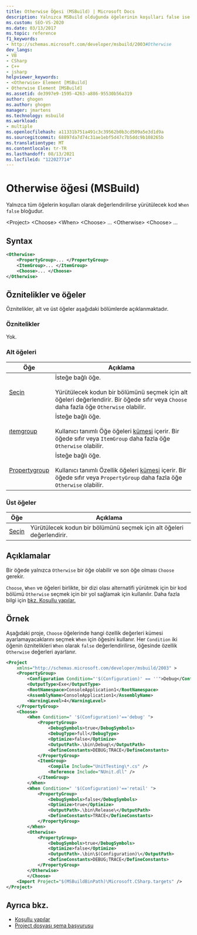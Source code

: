 ```yaml
---
title: Otherwise Öğesi (MSBuild) | Microsoft Docs
description: Yalnızca MSBuild olduğunda öğelerinin koşulları false ise yürütülecek kod bloğu belirtmek için Otherwise öğesini nasıl kullandığını öğrenin.
ms.custom: SEO-VS-2020
ms.date: 03/13/2017
ms.topic: reference
f1_keywords:
- http://schemas.microsoft.com/developer/msbuild/2003#Otherwise
dev_langs:
- VB
- CSharp
- C++
- jsharp
helpviewer_keywords:
- <Otherwise> Element [MSBuild]
- Otherwise Element [MSBuild]
ms.assetid: de3997e9-1595-4263-a886-95530b56a319
author: ghogen
ms.author: ghogen
manager: jmartens
ms.technology: msbuild
ms.workload:
- multiple
ms.openlocfilehash: a11331b751a491c3c39562b0b3cd509a5e3d1d9a
ms.sourcegitcommit: 68897da7d74c31ae1ebf5d47c7b5ddc9b108265b
ms.translationtype: MT
ms.contentlocale: tr-TR
ms.lasthandoff: 08/13/2021
ms.locfileid: "122027714"
---
```

# <a name="otherwise-element-msbuild"></a>Otherwise öğesi (MSBuild)

Yalnızca tüm öğelerin koşulları olarak değerlendirilirse yürütülecek kod `When` `false` bloğudur.

 \<Project> \<Choose>
 \<When>
 \<Choose>
... \<Otherwise>
 \<Choose>
...

## <a name="syntax"></a>Syntax

```xml
<Otherwise>
    <PropertyGroup>... </PropertyGroup>
    <ItemGroup>... </ItemGroup>
    <Choose>... </Choose>
</Otherwise>
```

## <a name="attributes-and-elements"></a>Öznitelikler ve öğeler

 Öznitelikler, alt ve üst öğeler aşağıdaki bölümlerde açıklanmaktadır.

### <a name="attributes"></a>Öznitelikler

 Yok.

### <a name="child-elements"></a>Alt öğeleri

|Öğe|Açıklama|
|-------------|-----------------|
|[Seçin](../msbuild/choose-element-msbuild.md)|İsteğe bağlı öğe.<br /><br /> Yürütülecek kodun bir bölümünü seçmek için alt öğeleri değerlendirir. Bir öğede sıfır veya `Choose` daha fazla öğe `Otherwise` olabilir.|
|[ıtemgroup](../msbuild/itemgroup-element-msbuild.md)|İsteğe bağlı öğe.<br /><br /> Kullanıcı tanımlı Öğe öğeleri [kümesi](../msbuild/item-element-msbuild.md) içerir. Bir öğede sıfır veya `ItemGroup` daha fazla öğe `Otherwise` olabilir.|
|[Propertygroup](../msbuild/propertygroup-element-msbuild.md)|İsteğe bağlı öğe.<br /><br /> Kullanıcı tanımlı Özellik öğeleri [kümesi](../msbuild/property-element-msbuild.md) içerir. Bir öğede sıfır veya `PropertyGroup` daha fazla öğe `Otherwise` olabilir.|

### <a name="parent-elements"></a>Üst öğeler

|Öğe|Açıklama|
|-------------|-----------------|
|[Seçin](../msbuild/choose-element-msbuild.md)|Yürütülecek kodun bir bölümünü seçmek için alt öğeleri değerlendirir.|

## <a name="remarks"></a>Açıklamalar

 Bir öğede yalnızca `Otherwise` bir öğe olabilir ve son öğe olması `Choose` gerekir.

 `Choose`, `When` ve öğeleri birlikte, bir dizi olası alternatifi yürütmek için bir kod bölümü `Otherwise` seçmek için bir yol sağlamak için kullanılır. Daha fazla bilgi için [bkz. Koşullu yapılar.](../msbuild/msbuild-conditional-constructs.md)

## <a name="example"></a>Örnek

 Aşağıdaki proje, `Choose` öğelerinde hangi özellik değerleri kümesi ayarlamayacaklarını seçmek `When` için öğesini kullanır. Her `Condition` iki öğenin öznitelikleri `When` olarak `false` değerlendirilirse, öğesinde özellik `Otherwise` değerleri ayarlanır.

```xml
<Project
    xmlns="http://schemas.microsoft.com/developer/msbuild/2003" >
    <PropertyGroup>
        <Configuration Condition="'$(Configuration)' == ''">Debug</Configuration>
        <OutputType>Exe</OutputType>
        <RootNamespace>ConsoleApplication1</RootNamespace>
        <AssemblyName>ConsoleApplication1</AssemblyName>
        <WarningLevel>4</WarningLevel>
    </PropertyGroup>
    <Choose>
        <When Condition=" '$(Configuration)'=='debug' ">
            <PropertyGroup>
                <DebugSymbols>true</DebugSymbols>
                <DebugType>full</DebugType>
                <Optimize>false</Optimize>
                <OutputPath>.\bin\Debug\</OutputPath>
                <DefineConstants>DEBUG;TRACE</DefineConstants>
            </PropertyGroup>
            <ItemGroup>
                <Compile Include="UnitTesting\*.cs" />
                <Reference Include="NUnit.dll" />
            </ItemGroup>
        </When>
        <When Condition=" '$(Configuration)'=='retail' ">
            <PropertyGroup>
                <DebugSymbols>false</DebugSymbols>
                <Optimize>true</Optimize>
                <OutputPath>.\bin\Release\</OutputPath>
                <DefineConstants>TRACE</DefineConstants>
            </PropertyGroup>
        </When>
        <Otherwise>
            <PropertyGroup>
                <DebugSymbols>true</DebugSymbols>
                <Optimize>false</Optimize>
                <OutputPath>.\bin\$(Configuration)\</OutputPath>
                <DefineConstants>DEBUG;TRACE</DefineConstants>
            </PropertyGroup>
        </Otherwise>
        </Choose>
    <Import Project="$(MSBuildBinPath)\Microsoft.CSharp.targets" />
</Project>
```

## <a name="see-also"></a>Ayrıca bkz.

- [Koşullu yapılar](../msbuild/msbuild-conditional-constructs.md)
- [Project dosyası şema başvurusu](../msbuild/msbuild-project-file-schema-reference.md)
